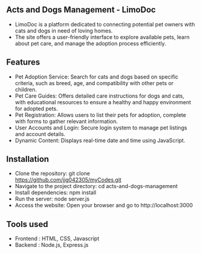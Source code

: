 ## Acts and Dogs Management - LimoDoc
- LimoDoc is a platform dedicated to connecting potential pet owners with cats and dogs in need of loving homes. 
- The site offers a user-friendly interface to explore available pets, learn about pet care, and manage the adoption process efficiently.

## Features 
- Pet Adoption Service: Search for cats and dogs based on specific criteria, such as breed, age, and compatibility with other pets or children.
- Pet Care Guides: Offers detailed care instructions for dogs and cats, with educational resources to ensure a healthy and happy environment for adopted pets.
- Pet Registration: Allows users to list their pets for adoption, complete with forms to gather relevant information.
- User Accounts and Login: Secure login system to manage pet listings and account details.
- Dynamic Content: Displays real-time date and time using JavaScript.

## Installation 
- Clone the repository: git clone https://github.com/jjg042305/myCodes.git
- Navigate to the project directory: cd acts-and-dogs-management
- Install dependencies: npm install
- Run the server: node server.js
- Access the website: Open your browser and go to http://localhost:3000

## Tools used
- Frontend : HTML, CSS, Javascript
- Backend : Node.js, Express.js
